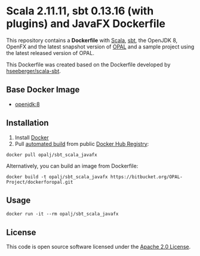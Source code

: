 # Scala 2.11.11, sbt 0.13.16 (with plugins) and JavaFX Dockerfile

This repository contains a **Dockerfile** with [Scala](http://www.scala-lang.org), [sbt](http://www.scala-sbt.org), the OpenJDK 8, OpenFX and the latest snapshot version of [OPAL](http://www.opal-project.de) and a sample project using the latest released version of OPAL.

This Dockerfile was created based on the Dockerfile developed by [hseeberger/scala-sbt](https://registry.hub.docker.com/u/hseeberger/scala-sbt).

## Base Docker Image ##

* [openjdk:8](https://hub.docker.com/_/openjdk)


## Installation ##

1. Install [Docker](https://www.docker.com)
2. Pull [automated build](https://registry.hub.docker.com/u/opalj/sbt_scala_javafx) from public [Docker Hub Registry](https://registry.hub.docker.com):
```
docker pull opalj/sbt_scala_javafx
```
Alternatively, you can build an image from Dockerfile:
```
docker build -t opalj/sbt_scala_javafx https://bitbucket.org/OPAL-Project/dockerforopal.git
```

## Usage ##

```
docker run -it --rm opalj/sbt_scala_javafx
```


## License ##

This code is open source software licensed under the [Apache 2.0 License]("http://www.apache.org/licenses/LICENSE-2.0.html").
